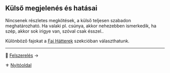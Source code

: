 ## Külső megjelenés és hatásai

Nincsenek részletes megkötések, a külső teljesen szabadon meghatározható. Ha valaki pl. csúnya, akkor nehezebben ismerkedik, ha szép, akkor sok irigye van, szóval csak ésszel..

Különböző fajokat a [Faj Hátterek](021_faj_hatterek.md) szekcióban választhatunk.

---
🔗 [Felszerelés](012_06_felszereles.md) →

⚜️ [Nyitóoldal](start.md#1-karakteralkot%C3%A1s)
